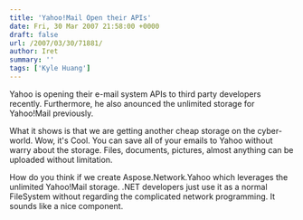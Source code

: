 ```yaml
---
title: 'Yahoo!Mail Open their APIs'
date: Fri, 30 Mar 2007 21:58:00 +0000
draft: false
url: /2007/03/30/71881/
author: Iret
summary: ''
tags: ['Kyle Huang']
---
```


Yahoo is opening their e-mail system APIs to third party developers recently. Furthermore, he also anounced the unlimited storage for Yahoo!Mail previously.

What it shows is that we are getting another cheap storage on the cyber-world. Wow, it's Cool. You can save all of your emails to Yahoo without warry about the storage. Files, documents, pictures, almost anything can be uploaded without limitation.

How do you think if we create Aspose.Network.Yahoo which leverages the unlimited Yahoo!Mail storage. .NET developers just use it as a normal FileSystem without regarding the complicated network programming. It sounds like a nice component.







